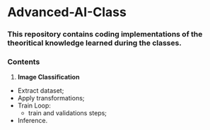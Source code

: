 # Advanced-AI-Class
### This repository contains coding implementations of the theoritical knowledge learned during the classes. 

### Contents
1. **Image Classification**
  - Extract dataset;
  - Apply transformations;
  - Train Loop:
    - train and validations steps;
  - Inference.
